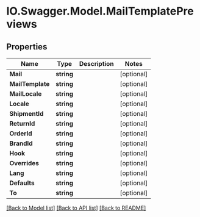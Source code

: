 # IO.Swagger.Model.MailTemplatePreviews
## Properties

Name | Type | Description | Notes
------------ | ------------- | ------------- | -------------
**Mail** | **string** |  | [optional] 
**MailTemplate** | **string** |  | [optional] 
**MailLocale** | **string** |  | [optional] 
**Locale** | **string** |  | [optional] 
**ShipmentId** | **string** |  | [optional] 
**ReturnId** | **string** |  | [optional] 
**OrderId** | **string** |  | [optional] 
**BrandId** | **string** |  | [optional] 
**Hook** | **string** |  | [optional] 
**Overrides** | **string** |  | [optional] 
**Lang** | **string** |  | [optional] 
**Defaults** | **string** |  | [optional] 
**To** | **string** |  | [optional] 

[[Back to Model list]](../README.md#documentation-for-models) [[Back to API list]](../README.md#documentation-for-api-endpoints) [[Back to README]](../README.md)

